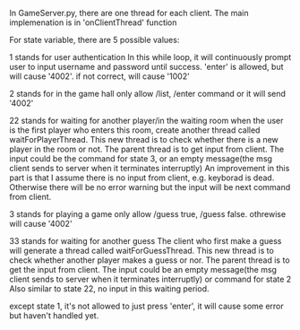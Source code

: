 In GameServer.py, there are one thread for each client.
The main implemenation is in 'onClientThread' function

For state variable, there are 5 possible values:

1 stands for user authentication
In this while loop, it will continuously prompt user to input username and password until success.
'enter' is allowed, but will cause '4002'.
if not correct, will cause '1002'

2 stands for in the game hall
only allow /list, /enter command or it will send '4002'

22 stands for waiting for another player/in the waiting room
when the user is the first player who enters this room, create another thread called waitForPlayerThread.
This new thread is to check whether there is a new player in the room or not.
The parent thread is to get input from client.
The input could be the command for state 3, or an empty message(the msg client sends to server when it terminates interruptly)
An improvement in this part is that I assume there is no input from client, e.g. keyborad is dead.
Otherwise there will be no error warning but the input will be next command from client.

3 stands for playing a game
only allow /guess true, /guess false. othrewise will cause '4002'

33 stands for waiting for another guess
The client who first make a guess will generate a thread called waitForGuessThread.
This new thread is to check whether another player makes a guess or nor.
The parent thread is to get the input from client.
The input could be an empty message(the msg client sends to server when it terminates interruptly) or command for state 2
Also similar to state 22, no input in this waiting period.

except state 1, it's not allowed to just press 'enter', it will cause some error but haven't handled yet.